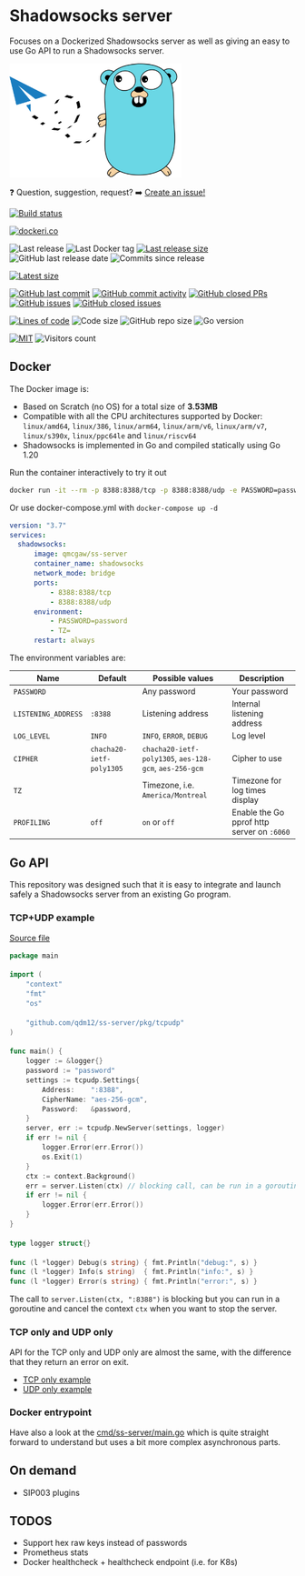 # Shadowsocks server

Focuses on a Dockerized Shadowsocks server as well as giving an easy to use Go API to run a Shadowsocks server.

<img height="200" src="title.svg">

❓ Question, suggestion, request? ➡️ [Create an issue!](https://github.com/qdm12/ss-server/issues/new)

[![Build status](https://github.com/qdm12/ss-server/actions/workflows/ci.yml/badge.svg)](https://github.com/qdm12/ss-server/actions/workflows/ci.yml)

[![dockeri.co](https://dockeri.co/image/qmcgaw/ss-server)](https://hub.docker.com/r/qmcgaw/ss-server)

![Last release](https://img.shields.io/github/release/qdm12/ss-server?label=Last%20release)
![Last Docker tag](https://img.shields.io/docker/v/qmcgaw/ss-server?sort=semver&label=Last%20Docker%20tag)
[![Last release size](https://img.shields.io/docker/image-size/qmcgaw/ss-server?sort=semver&label=Last%20released%20image)](https://hub.docker.com/r/qmcgaw/ss-server/tags?page=1&ordering=last_updated)
![GitHub last release date](https://img.shields.io/github/release-date/qdm12/ss-server?label=Last%20release%20date)
![Commits since release](https://img.shields.io/github/commits-since/qdm12/ss-server/latest?sort=semver)

[![Latest size](https://img.shields.io/docker/image-size/qmcgaw/ss-server/latest?label=Latest%20image)](https://hub.docker.com/r/qmcgaw/ss-server/tags)

[![GitHub last commit](https://img.shields.io/github/last-commit/qdm12/ss-server.svg)](https://github.com/qdm12/ss-server/commits/main)
[![GitHub commit activity](https://img.shields.io/github/commit-activity/y/qdm12/ss-server.svg)](https://github.com/qdm12/ss-server/graphs/contributors)
[![GitHub closed PRs](https://img.shields.io/github/issues-pr-closed/qdm12/ss-server.svg)](https://github.com/qdm12/ss-server/pulls?q=is%3Apr+is%3Aclosed)
[![GitHub issues](https://img.shields.io/github/issues/qdm12/ss-server.svg)](https://github.com/qdm12/ss-server/issues)
[![GitHub closed issues](https://img.shields.io/github/issues-closed/qdm12/ss-server.svg)](https://github.com/qdm12/ss-server/issues?q=is%3Aissue+is%3Aclosed)

[![Lines of code](https://img.shields.io/tokei/lines/github/qdm12/ss-server)](https://github.com/qdm12/ss-server)
![Code size](https://img.shields.io/github/languages/code-size/qdm12/ss-server)
![GitHub repo size](https://img.shields.io/github/repo-size/qdm12/ss-server)
![Go version](https://img.shields.io/github/go-mod/go-version/qdm12/ss-server)

[![MIT](https://img.shields.io/github/license/qdm12/ss-server)](https://github.com/qdm12/ss-server/master/LICENSE)
![Visitors count](https://visitor-badge.laobi.icu/badge?page_id=ss-server.readme)

## Docker

The Docker image is:

- Based on Scratch (no OS) for a total size of **3.53MB**
- Compatible with all the CPU architectures supported by Docker: `linux/amd64`, `linux/386`, `linux/arm64`, `linux/arm/v6`, `linux/arm/v7`, `linux/s390x`, `linux/ppc64le` and `linux/riscv64`
- Shadowsocks is implemented in Go and compiled statically using Go 1.20

Run the container interactively to try it out

```sh
docker run -it --rm -p 8388:8388/tcp -p 8388:8388/udp -e PASSWORD=password qmcgaw/ss-server
```

Or use docker-compose.yml with `docker-compose up -d`

```yml
version: "3.7"
services:
  shadowsocks:
      image: qmcgaw/ss-server
      container_name: shadowsocks
      network_mode: bridge
      ports:
          - 8388:8388/tcp
          - 8388:8388/udp
      environment:
          - PASSWORD=password
          - TZ=
      restart: always
```

The environment variables are:

| Name | Default | Possible values | Description |
| --- | --- | --- | --- |
| `PASSWORD` |  | Any password | Your password |
| `LISTENING_ADDRESS` | `:8388` | Listening address | Internal listening address |
| `LOG_LEVEL` | `INFO` | `INFO`, `ERROR`, `DEBUG` | Log level |
| `CIPHER` | `chacha20-ietf-poly1305` | `chacha20-ietf-poly1305`, `aes-128-gcm`, `aes-256-gcm` | Cipher to use |
| `TZ` |  | Timezone, i.e. `America/Montreal` | Timezone for log times display |
| `PROFILING` | `off` | `on` or `off` | Enable the Go pprof http server on `:6060` |

## Go API

This repository was designed such that it is easy to integrate and launch safely a Shadowsocks server from an existing Go program.

### TCP+UDP example

[Source file](examples/tcp-udp/main.go)

```go
package main

import (
    "context"
    "fmt"
    "os"

    "github.com/qdm12/ss-server/pkg/tcpudp"
)

func main() {
    logger := &logger{}
    password := "password"
    settings := tcpudp.Settings{
        Address:    ":8388",
        CipherName: "aes-256-gcm",
        Password:   &password,
    }
    server, err := tcpudp.NewServer(settings, logger)
    if err != nil {
        logger.Error(err.Error())
        os.Exit(1)
    }
    ctx := context.Background()
    err = server.Listen(ctx) // blocking call, can be run in a goroutine
    if err != nil {
        logger.Error(err.Error())
    }
}

type logger struct{}

func (l *logger) Debug(s string) { fmt.Println("debug:", s) }
func (l *logger) Info(s string)  { fmt.Println("info:", s) }
func (l *logger) Error(s string) { fmt.Println("error:", s) }
```

The call to `server.Listen(ctx, ":8388")` is blocking but you can run in a goroutine and cancel the context `ctx` when you want to stop the server.

### TCP only and UDP only

API for the TCP only and UDP only are almost the same, with the difference that they return an error on exit.

- [TCP only example](examples/tcp/main.go)
- [UDP only example](examples/udp/main.go)

### Docker entrypoint

Have also a look at the [cmd/ss-server/main.go](cmd/ss-server/main.go) which is quite straight forward to understand but uses a bit more complex asynchronous parts.

## On demand

- SIP003 plugins

## TODOS

- Support hex raw keys instead of passwords
- Prometheus stats
- Docker healthcheck + healthcheck endpoint (i.e. for K8s)
